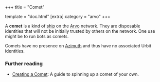 +++
title = "Comet"

template = "doc.html"
[extra]
category = "arvo"
+++

A **comet** is a kind of [ship](../ship) on the [Arvo](../arvo) network. They are disposable identities that will not be initially trusted by others on the network. One use might be to run bots as comets.

Comets have no presence on [Azimuth](../azimuth) and thus have no associated Urbit identities.

### Further reading

- [Creating a Comet](@/getting-started.md#comet): A guide to spinning up a comet of your own.
